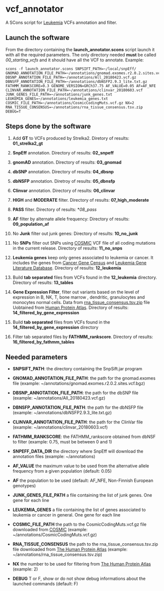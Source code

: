 # vcf_annotator

A SCons script for [Leukemia](https://www.medicalnewstoday.com/articles/142595#types) VCFs annotation and filter.

## Launch the software

From the directory containing the **launch_annotator.scons** script launch it with all the required parameters. The only directory needed **must** be called *00_starting_vcfs* and it should have all the VCF to annotate.
Example:

```
scons -f launch_annotator.scons SNPSIFT_PATH=~/local/snpEff/ GNOMAD_ANNOTATION_FILE_PATH=~/annotations/gnomad.exomes.r2.0.2.sites.vcf.bgz DBSNP_ANNOTATION_FILE_PATH=~/annotations/All_20180423.vcf.gz DBNSFP_ANNOTATION_FILE_PATH=~/annotations/dbNSFP2.9.3_lite.txt.gz FATHMM_RANKSCORE=0.3 GENOME_VERSION=GRCh37.75 AF_VALUE=0.05 AF=AF_NFE  CLINVAR_ANNOTATION_FILE_PATH=~/annotations/clinvar_20180603.vcf JUNK_GENES_FILE_PATH=~/annotations/junk_genes.txt LEUKEMIA_GENES=~/annotations/leukemia_genes.txt COSMIC_FILE_PATH=~/annotations/CosmicCodingMuts.vcf.gz NX=2 RNA_TISSUE_CONSENSUS=~/annotations/rna_tissue_consensus.tsv.zip DEBUG=T
```

## Steps done by the software

1. Add **GT** to VCFs produced by Strelka2. Diretory of results: **01_strelka2_gt**

2. **SnpEff** annotation. Directory of results: **02_snpeff**

3. **gnomAD** annotation. Directory of results: **03_gnomad**

4. **dbSNP** annotation. Directory of results: **04_dbsnp**

5. **dbNSFP** annotation. Diretroy of results: **05_dbnsfp** 

6. **Clinvar** annotation. Directory of results: **06_clinvar**

7. **HIGH** and **MODERATE** filter. Directory of results: **07_high_moderate**

8. **PASS** filter. Directory of results: **08_pass*

9. **AF** filter by alternate allele frequency: Directory of results: **09_population_af**

10. No **Junk** filter out junk genes: Directory of results: **10_no_junk**

11. No **SNPs** filter out SNPs using [COSMIC](https://cancer.sanger.ac.uk/cosmic) VCF file of all coding mutations in the current release. Directory of results: **11_no_snps**

12. **Leukemia genes** keep only genes associated to leukemia or cancer. It includes the genes from [Cancer Gene Census](https://cancer.sanger.ac.uk/census#cl_search) and [Leukemia Gene Literature Database](http://soft.bioinfo-minzhao.org/lgl/). Directory of results: **12_leukemia**

13. Build **tab separated** files from VCFs found in the **12_leukemia** directory. Directory of results: **13_tables**

14. **Gene Expression Filter**, filter out variants based on the level of expression in B, NK, T, bone marrow , dendritic, granulocytes and monocytes normal cells. Data from [rna_tissue_consensus.tsv.zip](https://www.proteinatlas.org/about/download) file Uobtained from [Human Protein Atlas](https://www.proteinatlas.org/about). Directory of results: **14_filtered_by_gene_expression**

15. Build **tab separated** files from VCFs found in the **14_filtered_by_gene_expression** directory

16. Filter tab separated files by **FATHMM_rankscore**. Directory of results: **16_filtered_by_fathmm_tables**


## Needed parameters

- **SNPSIFT_PATH**: the directory containing the SnpSift.jar program

- **GNOMAD_ANNOTATION_FILE_PATH**: the path for the gnomad.exomes file (example: ~/annotations/gnomad.exomes.r2.0.2.sites.vcf.bgz)

- **DBSNP_ANNOTATION_FILE_PATH**: the path for the dbSNP file (example: ~/annotations/All_20180423.vcf.gz)

- **DBNSFP_ANNOTATION_FILE_PATH**: the path for the dbNSFP file (example: ~/annotations/dbNSFP2.9.3_lite.txt.gz)

- **CLINVAR_ANNOTATION_FILE_PATH**: the path for the ClinVar file (example: ~/annotations/clinvar_20180603.vcf)

- **FATHMM_RANKSCORE**: the FATHMM_rankscore obtained from dbNSF to filter (example: 0.75, must be between 0 and 1)

- **SNPEFF_DATA_DIR** the directory where SnpEff will download the annotation files (example: ~/annotations)

-  **AF_VALUE** the maximum value to be used from the alternative allele frequency from a given population (default: 0.05)

- **AF** the population to be used (default: AF_NFE, Non-Finnish European genotypes)

- **JUNK_GENES_FILE_PATH** a file containing the list of junk genes. One gene for each line

- **LEUKEMIA_GENES** a file containing the list of genes associated to leukemia or cancer in general. One gene for each line

- **COSMIC_FILE_PATH** the path to the CosmicCodingMuts.vcf.gz file downloaded from [COSMIC](https://cancer.sanger.ac.uk/cosmic) (example: ~/annotations/CosmicCodingMuts.vcf.gz)

- **RNA_TISSUE_CONSENSUS** the path to the rna_tissue_consensus.tsv.zip file downloaded from [The Human Protein Atlas](https://www.proteinatlas.org) (example: ~/annotations/rna_tissue_consensus.tsv.zip)

- **NX** the number to be used for filtering from [The Human Protein Atlas](https://www.proteinatlas.org) (example: 2)

- **DEBUG** T or F, show or do not show debug informations about the launched commands (default: F)
